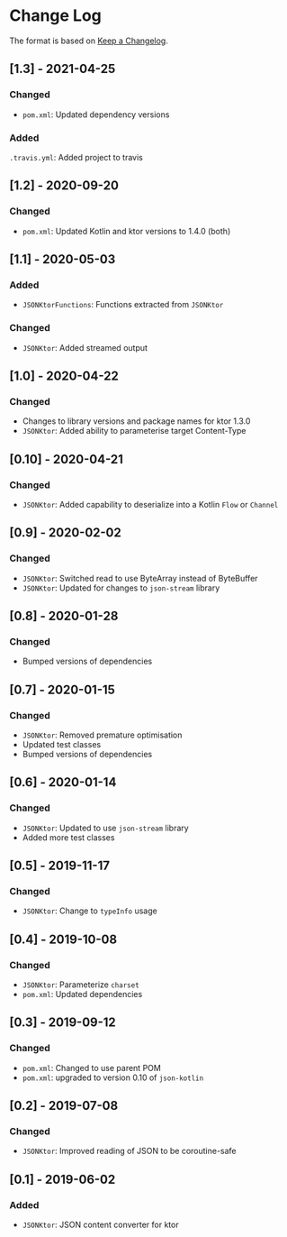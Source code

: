 # Change Log

The format is based on [Keep a Changelog](http://keepachangelog.com/).

## [1.3] - 2021-04-25
### Changed
- `pom.xml`: Updated dependency versions
### Added
`.travis.yml`: Added project to travis

## [1.2] - 2020-09-20
### Changed
- `pom.xml`: Updated Kotlin and ktor versions to 1.4.0 (both)

## [1.1] - 2020-05-03
### Added
- `JSONKtorFunctions`: Functions extracted from `JSONKtor`
### Changed
- `JSONKtor`: Added streamed output

## [1.0] - 2020-04-22
### Changed
- Changes to library versions and package names for ktor 1.3.0
- `JSONKtor`: Added ability to parameterise target Content-Type

## [0.10] - 2020-04-21
### Changed
- `JSONKtor`: Added capability to deserialize into a Kotlin `Flow` or `Channel`

## [0.9] - 2020-02-02
### Changed
- `JSONKtor`: Switched read to use ByteArray instead of ByteBuffer
- `JSONKtor`: Updated for changes to `json-stream` library

## [0.8] - 2020-01-28
### Changed
- Bumped versions of dependencies

## [0.7] - 2020-01-15
### Changed
- `JSONKtor`: Removed premature optimisation
- Updated test classes
- Bumped versions of dependencies

## [0.6] - 2020-01-14
### Changed
- `JSONKtor`: Updated to use `json-stream` library
- Added more test classes

## [0.5] - 2019-11-17
### Changed
- `JSONKtor`: Change to `typeInfo` usage

## [0.4] - 2019-10-08
### Changed
- `JSONKtor`: Parameterize `charset`
- `pom.xml`: Updated dependencies

## [0.3] - 2019-09-12
### Changed
- `pom.xml`: Changed to use parent POM
- `pom.xml`: upgraded to version 0.10 of `json-kotlin`

## [0.2] - 2019-07-08
### Changed
- `JSONKtor`: Improved reading of JSON to be coroutine-safe

## [0.1] - 2019-06-02
### Added
- `JSONKtor`: JSON content converter for ktor
